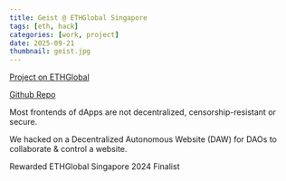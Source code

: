 ```yaml
---
title: Geist @ ETHGlobal Singapore
tags: [eth, hack]
categories: [work, project]
date: 2025-09-21
thumbnail: geist.jpg
---
```


[Project on ETHGlobal](https://ethglobal.com/showcase/geist-x3fur)

[Github Repo](https://github.com/debuggingfuture/geist)


Most frontends of dApps are not decentralized, censorship-resistant or secure. 

We hacked on a Decentralized Autonomous Website (DAW) for DAOs to collaborate & control a website. 

Rewarded ETHGlobal Singapore 2024 Finalist


